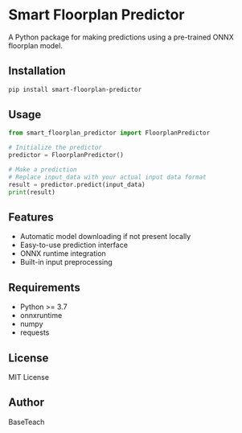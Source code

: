 # Smart Floorplan Predictor

A Python package for making predictions using a pre-trained ONNX floorplan model.

## Installation

```bash
pip install smart-floorplan-predictor
```

## Usage

```python
from smart_floorplan_predictor import FloorplanPredictor

# Initialize the predictor
predictor = FloorplanPredictor()

# Make a prediction
# Replace input_data with your actual input data format
result = predictor.predict(input_data)
print(result)
```

## Features

- Automatic model downloading if not present locally
- Easy-to-use prediction interface
- ONNX runtime integration
- Built-in input preprocessing

## Requirements

- Python >= 3.7
- onnxruntime
- numpy
- requests

## License

MIT License

## Author

BaseTeach